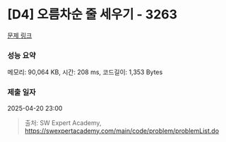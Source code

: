 # [D4] 오름차순 줄 세우기 - 3263 

[문제 링크](https://swexpertacademy.com/main/code/problem/problemDetail.do?contestProbId=AWBC_hNKd_IDFAWr) 

### 성능 요약

메모리: 90,064 KB, 시간: 208 ms, 코드길이: 1,353 Bytes

### 제출 일자

2025-04-20 23:00



> 출처: SW Expert Academy, https://swexpertacademy.com/main/code/problem/problemList.do
